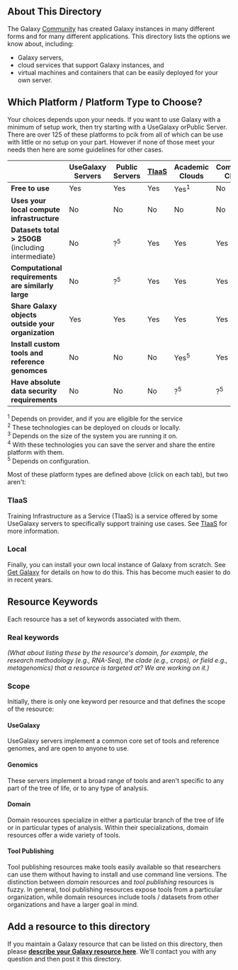 ## About This Directory

The Galaxy [Community](/community/) has created Galaxy instances in many different forms and for many different applications. This directory lists the options we know about, including:

- Galaxy servers,
- cloud services that support Galaxy instances, and
- virtual machines and containers that can be easily deployed for your own server.

## Which Platform / Platform Type to Choose?

Your choices depends upon your needs. If you want to use Galaxy with a minimum of setup work, then try starting with a UseGalaxy orPublic Server. There are over 125 of these platforms to pcik from all of which can be use with little or no setup on your part. However if none of those meet your needs then here are some guidelines for other cases.

|                                                     | UseGalaxy Servers | Public Servers | [TIaaS](https://galaxyproject.eu/tiaas.html) | Academic Clouds | Commercial Clouds | Containers      | VMs             | Local           |
|-----------------------------------------------------|-------------------|----------------|----------------------------------------------|-----------------|-------------------|-----------------|-----------------|-----------------|
| **Free to use**                                     | Yes               | Yes            | Yes                                          | Yes<sup>1</sup> | No                | Yes             | Yes             | Yes             |
| **Uses your local compute infrastructure**          | No                | No             | No                                           | No              | No                | Yes<sup>2</sup> | Yes<sup>2</sup> | Yes             |
| **Datasets total > 250GB** (including intermediate) | No                | ?<sup>5</sup>  | Yes                                          | Yes             | Yes               | Yes<sup>3</sup> | Yes<sup>3</sup> | Yes             |
| **Computational requirements are similarly large**  | No                | ?<sup>5</sup>  | Yes                                          | Yes             | Yes               | Yes<sup>3</sup> | Yes<sup>3</sup> | Yes             |
| **Share Galaxy objects outside your organization**  | Yes               | Yes            | Yes                                          | Yes             | Yes               | Yes<sup>4</sup> | Yes<sup>4</sup> | Yes<sup>5</sup> |
| **Install custom tools and reference genomces**     | No                | No             | No                                           | Yes<sup>5</sup> | Yes               | Yes             | Yes             | Yes             |
| **Have absolute data security requirements**        | No                | No             | No                                           | ?<sup>5</sup>   | ?<sup>5</sup>     | ?<sup>5</sup>   | ?<sup>5</sup>   | Yes             |

<sup>1</sup> Depends on provider, and if you are eligible for the service  
<sup>2</sup> These technologies can be deployed on clouds or locally.  
<sup>3</sup> Depends on the size of the system you are running it on.  
<sup>4</sup> With these technologies you can save the server and share the entire platform with them.  
<sup>5</sup> Depends on configuration.  

Most of these platform types are defined above (click on each tab), but two aren't:

### TIaaS

Training Infrastructure as a Service (TIaaS) is a service offered by some UseGalaxy servers to specifically support training use cases. See [TIaaS](https://galaxyproject.eu/tiaas.html) for more information.

### Local

Finally, you can install your own local instance of Galaxy from scratch. See [Get Galaxy](/admin/get-galaxy/) for details on how to do this. This has become much easier to do in recent years.

## Resource Keywords

Each resource has a set of keywords associated with them.

### Real keywords

*(What about listing these by the resource's domain, for example, the research methodology (e.g., RNA-Seq), the clade (e.g., crops), or field e.g., metagenomics) that a resource is targeted at? We are working on it.)*

### Scope

Initially, there is only one keyword per resource and that defines the scope of the resource:

#### UseGalaxy

UseGalaxy servers implement a common core set of tools and reference genomes, and are open to anyone to use.

#### Genomics

These servers implement a broad range of tools and aren't specific to any part of the tree of life, or to any type of analysis.

#### Domain

Domain resources specialize in either a particular branch of the tree of life or in particular types of analysis. Within their specializations, domain resources offer a wide variety of tools.

#### Tool Publishing

Tool publishing resources make tools easily available so that researchers can use them without having to install and use command line versions. The distinction between *domain* resources and *tool publishing* resources is fuzzy. In general, tool publishing resources expose tools from a particular organization, while domain resources include tools / datasets from other organizations and have a larger goal in mind.

## Add a resource to this directory

If you maintain a Galaxy resource that can be listed on this directory, then please **[describe your Galaxy resource here](https://docs.google.com/forms/d/e/1FAIpQLSd4xzUP3pSYjTHiLoRE10zSJbplDVW7EbGy8EJ9JS0yy2SySg/viewform)**. We'll contact you with any question and then post it this directory.
